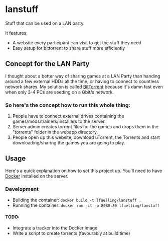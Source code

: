 lanstuff
========

Stuff that can be used on a LAN party.

It features:
- A website every participant can visit to get the stuff they need
- Easy setup for bittorrent to share stuff more efficiently

## Concept for the LAN Party

I thought about a better way of sharing games at a LAN Party than handing around a few external HDDs all the time, or having to connect to countless network shares. My solution is called [BitTorrent](http://de.wikipedia.org/wiki/BitTorrent) because it's damn fast even when only 3-4 PCs are seeding on a Gbit/s network. 

### So here's the concept how to run this whole thing:

1. People have to connect external drives containing the games/mods/trainers/installers to the server.
2. Server admin creates torrent files for the games and drops them in the "torrents" folder in the webapp directory.
3. People open up this website, download uTorrent, the Torrents and start downloading/sharing the games you are going to play.

## Usage

Here's a quick explanation on how to set this project up. You'll need to have [Docker](https://docker.com) installed on the server.

### Development

- Building the container: `docker build -t lfuelling/lanstuff .`
- Running the container: `docker run -it -p 8080:80 lfuelling/lanstuff`

#### TODO:
- Integrate a tracker into the Docker image
- Write a script to create torrents (favourably at build time)
